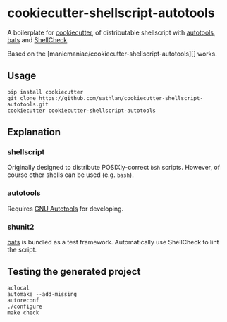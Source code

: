 cookiecutter-shellscript-autotools
==================================

A boilerplate for [cookiecutter][], of distributable shellscript
with [autotools][], [bats][] and [ShellCheck][].

Based on the [manicmaniac/cookiecutter-shellscript-autotools][] works.

Usage
-----

    pip install cookiecutter
    git clone https://github.com/sathlan/cookiecutter-shellscript-autotools.git
    cookiecutter cookiecutter-shellscript-autotools


Explanation
-----------

### shellscript

Originally designed to distribute POSIXly-correct `bsh` scripts.
However, of course other shells can be used (e.g. `bash`).

### autotools

Requires [GNU Autotools][autotools] for developing.

### shunit2

[bats][] is bundled as a test framework.  Automatically use ShellCheck
to lint the script.

Testing the generated project
-----------------------------

    aclocal
    automake --add-missing
    autoreconf
    ./configure
    make check

[cookiecutter]: https://github.com/audreyr/cookiecutter
[autotools]: https://www.sourceware.org/autobook/
[bats]: https://github.com/sstephenson/bats
[ShellCheck]: https://www.shellcheck.net/
